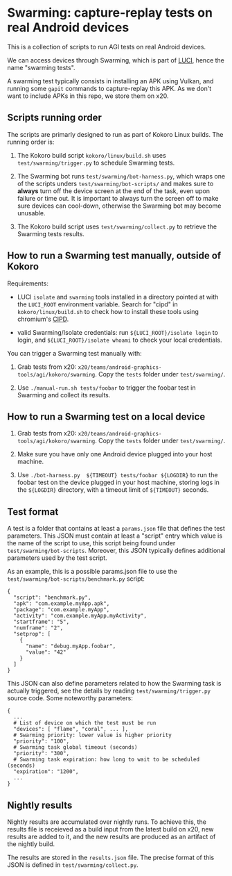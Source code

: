 # Swarming: capture-replay tests on real Android devices

This is a collection of scripts to run AGI tests on real Android devices.

We can access devices through Swarming, which is part of
[LUCI](https://chromium.googlesource.com/infra/infra/+/master/doc/users/services/about_luci.md),
hence the name "swarming tests".

A swarming test typically consists in installing an APK using Vulkan, and
running some `gapit` commands to capture-replay this APK. As we don't want to
include APKs in this repo, we store them on x20.

## Scripts running order

The scripts are primarly designed to run as part of Kokoro Linux builds. The
running order is:

1. The Kokoro build script `kokoro/linux/build.sh` uses `test/swarming/trigger.py` to
   schedule Swarming tests.

2. The Swarming bot runs `test/swarming/bot-harness.py`, which wraps one of the
   scripts unders `test/swarming/bot-scripts/` and makes sure to **always** turn
   off the device screen at the end of the task, even upon failure or time
   out. It is important to always turn the screen off to make sure devices can
   cool-down, otherwise the Swarming bot may become unusable.

3. The Kokoro build script uses `test/swarming/collect.py` to retrieve the
   Swarming tests results.

## How to run a Swarming test manually, outside of Kokoro

Requirements:

- LUCI `isolate` and `swarming` tools installed in a directory pointed at with
the `LUCI_ROOT` environment variable. Search for "cipd" in
`kokoro/linux/build.sh` to check how to install these tools using chromium's
[CIPD](https://chromium.googlesource.com/chromium/src.git/+/master/docs/cipd.md).

- valid Swarming/Isolate credentials: run `${LUCI_ROOT}/isolate login` to login,
and `${LUCI_ROOT}/isolate whoami` to check your local credentials.

You can trigger a Swarming test manually with:

1. Grab tests from x20:
   `x20/teams/android-graphics-tools/agi/kokoro/swarming`. Copy the `tests`
   folder under `test/swarming/`.

2. Use `./manual-run.sh tests/foobar` to trigger the foobar test in Swarming and
   collect its results.

## How to run a Swarming test on a local device

1. Grab tests from x20:
   `x20/teams/android-graphics-tools/agi/kokoro/swarming`. Copy the `tests`
   folder under `test/swarming/`.

2. Make sure you have only one Android device plugged into your host machine.

3. Use `./bot-harness.py  ${TIMEOUT} tests/foobar ${LOGDIR}` to run the foobar
   test on the device plugged in your host machine, storing logs in the
   `${LOGDIR}` directory, with a timeout limit of `${TIMEOUT}` seconds.

## Test format

A test is a folder that contains at least a `params.json` file that defines the
test parameters. This JSON must contain at least a "script" entry which value is
the name of the script to use, this script being found under
`test/swarming/bot-scripts`. Moreover, this JSON typically defines additional
parameters used by the test script.

As an example, this is a possible params.json file to use the `test/swarming/bot-scripts/benchmark.py`
script:

```
{
  "script": "benchmark.py",
  "apk": "com.example.myApp.apk",
  "package": "com.example.myApp",
  "activity": "com.example.myApp.myActivity",
  "startframe": "5",
  "numframe": "2",
  "setprop": [
    {
      "name": "debug.myApp.foobar",
      "value": "42"
    }
  ]
}
```

This JSON can also define parameters related to how the Swarming task is
actually triggered, see the details by reading `test/swarming/trigger.py` source
code. Some noteworthy parameters:

```
{
  ...
  # List of device on which the test must be run
  "devices": [ "flame", "coral", ... ],
  # Swarming priority: lower value is higher priority
  "priority": "100",
  # Swarming task global timeout (seconds)
  "priority": "300",
  # Swarming task expiration: how long to wait to be scheduled (seconds)
  "expiration": "1200",
  ...
}
```

## Nightly results

Nightly results are accumulated over nightly runs. To achieve this, the results
file is receieved as a build input from the latest build on x20, new results are
added to it, and the new results are produced as an artifact of the nightly
build.

The results are stored in the `results.json` file. The precise format of this
JSON is defined in `test/swarming/collect.py`.
